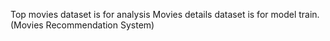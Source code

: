 Top movies dataset is for analysis
Movies details dataset is for model train. (Movies Recommendation System)
